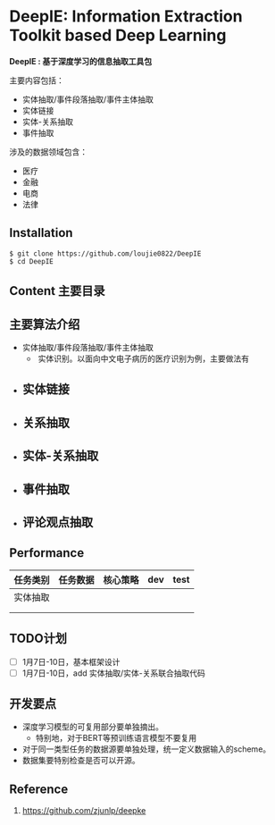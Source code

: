 # DeepIE: Information Extraction Toolkit based Deep Learning 
**DeepIE : 基于深度学习的信息抽取工具包**

主要内容包括：

- 实体抽取/事件段落抽取/事件主体抽取
- 实体链接
- 实体-关系抽取
- 事件抽取

涉及的数据领域包含：

- 医疗
- 金融
- 电商
- 法律

## Installation

```shell
$ git clone https://github.com/loujie0822/DeepIE
$ cd DeepIE
```

## Content 主要目录





## 主要算法介绍

- 实体抽取/事件段落抽取/事件主体抽取
  -  实体识别。以面向中文电子病历的医疗识别为例，主要做法有
- 实体链接
  - 
- 关系抽取
  - 
- 实体-关系抽取
  - 
- 事件抽取
  - 
- 评论观点抽取
  - 

## Performance

| 任务类别 | 任务数据 | 核心策略 | dev  | test |
| -------- | -------- | -------- | ---- | ---- |
| 实体抽取 |          |          |      |      |
|          |          |          |      |      |
|          |          |          |      |      |



## TODO计划

- [ ] 1月7日-10日，基本框架设计
- [ ] 1月7日-10日，add 实体抽取/实体-关系联合抽取代码

## 开发要点

- 深度学习模型的可复用部分要单独摘出。
  - 特别地，对于BERT等预训练语言模型不要复用
- 对于同一类型任务的数据源要单独处理，统一定义数据输入的scheme。
- 数据集要特别检查是否可以开源。





## Reference

1. https://github.com/zjunlp/deepke